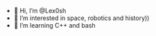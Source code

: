 - 👋 Hi, I’m @Lex0sh
- 👀 I’m interested in space, robotics and history))
- 🌱 I’m learning C++ and bash
